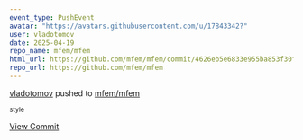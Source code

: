 ```yaml
---
event_type: PushEvent
avatar: "https://avatars.githubusercontent.com/u/17843342?"
user: vladotomov
date: 2025-04-19
repo_name: mfem/mfem
html_url: https://github.com/mfem/mfem/commit/4626eb5e6833e955ba853f30f6fdd2af82781e5c
repo_url: https://github.com/mfem/mfem
---
```


<a href='https://github.com/vladotomov' target='_blank'>vladotomov</a> pushed to <a href='https://github.com/mfem/mfem' target='_blank'>mfem/mfem</a>

<small>style</small>

<a href='https://github.com/mfem/mfem/commit/4626eb5e6833e955ba853f30f6fdd2af82781e5c' target='_blank'>View Commit</a>